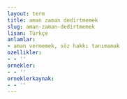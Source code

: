 ```yaml
---
layout: term
title: aman zaman dedirtmemek
slug: aman-zaman-dedirtmemek
lisan: Türkçe
anlamlar:
- aman vermemek, söz hakkı tanımamak
ozellikler:
- - ''
ornekler:
- - ''
orneklerkaynak:
- - ''
---
```

